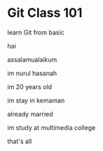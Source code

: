 # Git Class 101
learn Git from basic

hai

assalamualaikum

im nurul hasanah

im 20 years old

im stay in kemaman

already married

im study at multimedia college

that's all 
